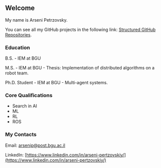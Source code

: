 ## Welcome

My name is Arseni Petrzovsky.

You can see all my GitHub projects in the following link: [Structured GitHub Repositories](https://arseni1919.github.io/GITHUB-STURCURED/).


### Education

B.S. - IEM at BGU

M.S. - IEM at BGU - Thesis: Implementation of distributed algorithms on a robot team.

Ph.D. Student -  IEM at BGU - Multi-agent systems.

### Core Qualifications

- Search in AI
- ML
- RL
- ROS

### My Contacts

Email: arsenip@post.bgu.ac.il

LinkedIn: [https://www.linkedin.com/in/arseni-pertzovskiy/](https://www.linkedin.com/in/arseni-pertzovskiy/)
